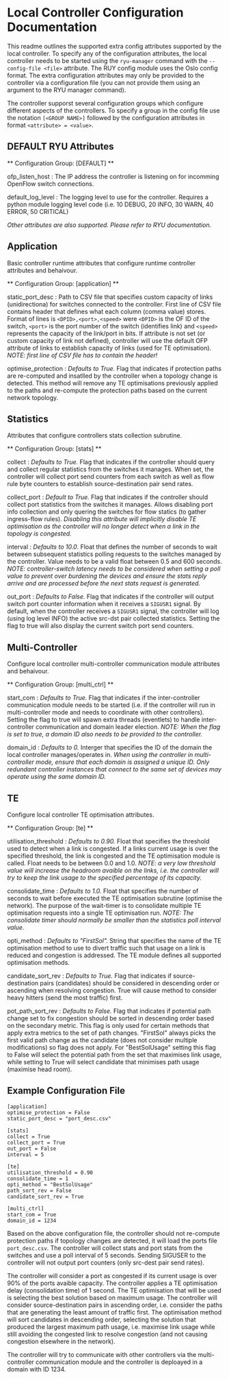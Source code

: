 # Local Controller Configuration Documentation #

This readme outlines the supported extra config attributes supported by the
local controller. To specify any of the configuration attributes, the local
controller needs to be started using the `ryu-manager` command with the
`--config-file <file>` attribute. The RUY config module uses the Oslo config
format. The extra configuration attributes may only be provided to the
controller via a configuration file (you can not provide them using an 
argument to the RYU manager command).

The controller supporst several configuration groups which configure different
aspects of the controllers. To specify a group in the config file use the
notation `[<GROUP NAME>]` followed by the configuration attributes in format
`<attribute> = <value>`.



## DEFAULT RYU Attributes ##

** Configuration Group: [DEFAULT] **

ofp_listen_host
: The IP address the controller is listening on for incomming OpenFlow switch
connections.

default_log_level
: The logging level to use for the controller. Requires a python module logging
level code (i.e. 10 DEBUG, 20 INFO, 30 WARN, 40 ERROR, 50 CRITICAL)

_Other attributes are also supported. Please refer to RYU documentation._



## Application ##

Basic controller runtime attributes that configure runtime controller attributes
and behaivour.

** Configuration Group: [application] **

static_port_desc
: Path to CSV file that specifies custom capacity of links (unidirectiona) for
switches connected to the controller. First line of CSV file contains header
that defines what each column (comma value) stores. Format of lines is
`<DPID>,<port>,<speed>` were `<DPID>` is the OF ID of the switch, `<port>` is
the port number of the switch (identifies link) and `<speed>` represents the
capacity of the link/port in bits. If attribute is not set (or custom capacity
of link not defined), controller will use the default OFP attribute of links
to establish capacity of links (used for TE optimisation). _NOTE: first line
of CSV file has to contain the header!_

optimise_protection
: _Defaults to True._ Flag that indicates if protection paths are re-computed
and insatlled by the controller when a topology change is detected. This method
will remove any TE optimisations previously applied to the paths and re-compute
the protection paths based on the current network topology.



## Statistics ##

Attributes that configure controllers stats collection subrutine.

** Configuration Group: [stats] **

collect
: _Defaults to True._ Flag that indicates if the controller should query and
collect regular statistics from the switches it manages. When set, the
controller will collect port send counters from each switch as well as flow
rule byte counters to establish source-destination pair send rates.

collect_port
: _Default to True._ Flag that indicates if the controller should collect port
statistics from the switches it manages. Allows disabling port info collection
and only quering the switches for flow statics (to gather ingress-flow rules).
_Disabling this attribute will implicitly disable TE optimisation as the
controller will no longer detect when a link in the topology is congested._

interval
: _Defaults to 10.0_. Float that defines the number of seconds to wait between
subsequent statistics polling requests to the switches managed by the
controller. Value needs to be a valid float between 0.5 and 600 seconds. _NOTE:
controller-switch latency needs to be considered when setting a poll value to
prevent over burdening the devices and ensure the stats reply arrive and are
processed before the next stats request is generated._

out_port
: _Defaults to False._ Flag that indicates if the controller will output switch
port counter information when it receives a `SIGUSR1` signal. By default, when
the controller receives a `SIGUSR1` signal, the controller will log (using log
level INFO) the active src-dst pair collected statistics. Setting the flag to
true will also display the current switch port send counters.



## Multi-Controller ##

Configure local controller multi-controller communication module attributes and
behaivour.

** Configuration Group: [multi_ctrl] **

start_com
: _Defaults to True._ Flag that indicates if the inter-controller communication
module needs to be started (i.e. if the controller will run in multi-controller
mode and needs to coordinate with other controllers). Setting the flag to true
will spawn extra threads (eventlets) to handle inter-controller communication
and domain leader election. _NOTE: When the flag is set to true, a domain ID
also needs to be provided to the controller._

domain_id
: _Defaults to 0._ Interger that specifies the ID of the domain the local
controller manages/operates in. _When using the controller in multi-controller
mode, ensure that each domain is assigned a unique ID. Only redundant controller
instances that connect to the same set of devices may operate using the same
domain ID._



## TE ##

Configure local controller TE optimisation attributes.

** Configuration Group: [te] **

utilisation_threshold
: _Defaults to 0.90._ Float that specifies the threshold used to detect when a
link is congested. If a links current usage is over the specified threshold,
the link is congested and the TE optimisation module is called. Float needs to
be between 0.0 and 1.0. _NOTE: a very low threshold value will increase the
headroom avaible on the links, i.e. the controller will try to keep the link
usage to the specified percentage of its capacity._

consolidate_time
: _Defaults to 1.0._ Float that specifies the number of seconds to wait before
executed the TE optimisation subrutine (optimise the network). The purpose of
the wait-timer is to consolidate multiple TE optimisation requests into a
single TE optimisation run. _NOTE: The consolidate timer should normally be
smaller than the statistics poll interval value._

opti_method
: _Defaults to "FirstSol"._ String that specifies the name of the TE
optimisation method to use to divert traffic such that usage on a link is
reduced and congestion is addressed. The TE module defines all supported
optimisation methods.

candidate_sort_rev
: _Defaults to True._ Flag that indicates if source-destination pairs
(candidates) should be considered in descending order or ascending when
resolving congestion. True will cause method to consider heavy hitters
(send the most traffic) first.

pot_path_sort_rev
: _Defaults to False._ Flag that indicates if potential path change set
to fix congestion should be sorted in descending order based on the secondary
metric. This flag is only used for certain methods that apply extra metrics
to the set of path changes. "FirstSol" always picks the first valid path
change as the candidate (does not consider multiple modifications) so flag
does not apply. For "BestSolUsage" setting this flag to False will select the
potential path from the set that maximises link usage, while setting to True
will select candidate that minimises path usage (maximise head room).


## Example Configuration File ##


```
[application]
optimise_protection = False
static_port_desc = "port_desc.csv"

[stats]
collect = True
collect_port = True
out_port = False
interval = 5

[te]
utilisation_threshold = 0.90
consolidate_time = 1
opti_method = "BestSolUsage"
path_sort_rev = False
candidate_sort_rev = True

[multi_ctrl]
start_com = True
domain_id = 1234
```


Based on the above configuration file, the controller should not re-compute
protection paths if topology changes are detected, it will load the ports file
`port_desc.csv`. The controller will collect stats and port stats from the
switches and use a poll interval of 5 seconds. Sending SIGUSER to the
controller will not output port counters (only src-dest pair send rates).

The controller will consider a port as congested if its current usage is over
90% of the ports avaible capacity. The controller applies a TE optimisation
delay (consolidation time) of 1 second. The TE optimisation that will be used
is selecting the best solution based on maximum usage. The controller will
consider source-destination pairs in ascending order, i.e. consider the
paths that are generating the least amount of traffic first. The optimisation
method will sort candidates in descending order, selecting the solution that
produced the largest maximum path usage, i.e. maximise link usage while
still avoiding the congested link to resolve congestion (and not causing
congestion elsewhere in the network).

The controller will try to communicate with other controllers via the
multi-controller communication module and the controller is deploayed in a
domain with ID 1234.
